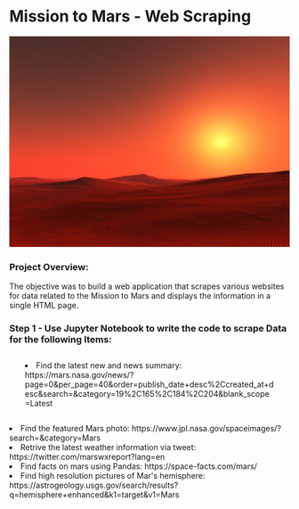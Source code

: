# Mission to Mars - Web Scraping

<img src="mars-surface_img.jpg" alt="">

<div>
 <h3>Project Overview:</h3
 <p>The objective was to build a web application that scrapes various websites for data related to the Mission to Mars and displays the information in a single HTML page.</p>
</div>

<div>
 <h3>Step 1 - Use Jupyter Notebook to write the code to scrape Data for the following Items:</h3
   <ul>
  <li style="margin:2em"> Find the latest new and news summary: https://mars.nasa.gov/news/?page=0&per_page=40&order=publish_date+desc%2Ccreated_at+desc&search=&category=19%2C165%2C184%2C204&blank_scope=Latest</li>
  <li>Find the featured Mars photo: https://www.jpl.nasa.gov/spaceimages/?search=&category=Mars</li>
  <li>Retrive the latest weather information via tweet: https://twitter.com/marswxreport?lang=en</li>
  <li>Find facts on mars using Pandas: https://space-facts.com/mars/</li>
  <li>Find high resolution pictures of Mar's hemisphere: https://astrogeology.usgs.gov/search/results?q=hemisphere+enhanced&k1=target&v1=Mars </li>
  </ul>
</div>

